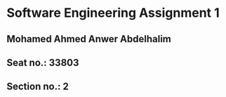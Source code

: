 # Software Engineering Assignment 1
## Mohamed Ahmed Anwer Abdelhalim
## Seat no.: 33803
## Section no.: 2
